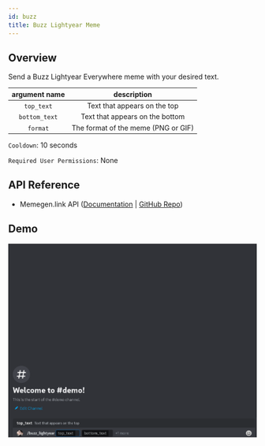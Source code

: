 ```yaml
---
id: buzz
title: Buzz Lightyear Meme
---
```


## Overview

Send a Buzz Lightyear Everywhere meme with your desired text.

| argument name |             description             |
| :-----------: | :---------------------------------: |
|  `top_text`   |    Text that appears on the top     |
| `bottom_text` |   Text that appears on the bottom   |
|   `format`    | The format of the meme (PNG or GIF) |

`Cooldown`: 10 seconds

`Required User Permissions`: None

## API Reference

- Memegen.link API ([Documentation](https://memegen.link/) | [GitHub Repo](https://github.com/jacebrowning/memegen))

## Demo

![Buzz Lightyear Meme Command Demo Gif](../../../public/memes/buzz.gif)

